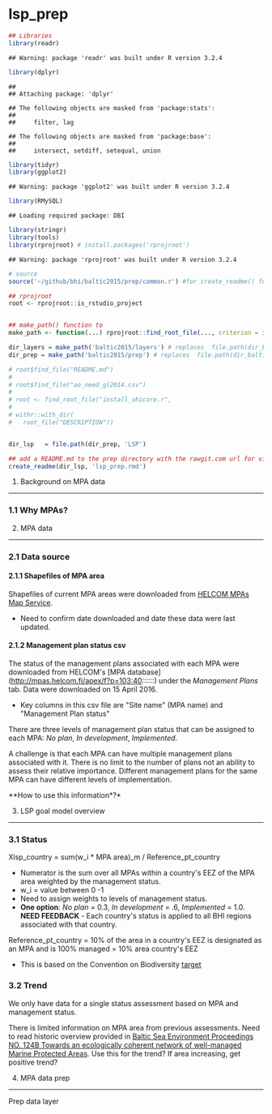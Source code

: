 lsp\_prep
================

``` r
## Libraries
library(readr)
```

    ## Warning: package 'readr' was built under R version 3.2.4

``` r
library(dplyr)
```

    ## 
    ## Attaching package: 'dplyr'

    ## The following objects are masked from 'package:stats':
    ## 
    ##     filter, lag

    ## The following objects are masked from 'package:base':
    ## 
    ##     intersect, setdiff, setequal, union

``` r
library(tidyr)
library(ggplot2)
```

    ## Warning: package 'ggplot2' was built under R version 3.2.4

``` r
library(RMySQL)
```

    ## Loading required package: DBI

``` r
library(stringr)
library(tools)
library(rprojroot) # install.packages('rprojroot')
```

    ## Warning: package 'rprojroot' was built under R version 3.2.4

``` r
# source
source('~/github/bhi/baltic2015/prep/common.r') #for create_readme() function

## rprojroot
root <- rprojroot::is_rstudio_project


## make_path() function to 
make_path <- function(...) rprojroot::find_root_file(..., criterion = is_rstudio_project)

dir_layers = make_path('baltic2015/layers') # replaces  file.path(dir_baltic, 'layers')
dir_prep = make_path('baltic2015/prep') # replaces  file.path(dir_baltic, 'layers')

# root$find_file("README.md")
# 
# root$find_file("ao_need_gl2014.csv")
# 
# root <- find_root_file("install_ohicore.r", 
# 
# withr::with_dir(
#   root_file("DESCRIPTION"))


dir_lsp   = file.path(dir_prep, 'LSP')

## add a README.md to the prep directory with the rawgit.com url for viewing on GitHub
create_readme(dir_lsp, 'lsp_prep.rmd') 
```

1. Background on MPA data
-------------------------

### 1.1 Why MPAs?

2. MPA data
-----------

### 2.1 Data source

#### 2.1.1 Shapefiles of MPA area

Shapefiles of current MPA areas were downloaded from [HELCOM MPAs Map Service](http://mpas.helcom.fi/apex/f?p=103:17::::::).
 - Need to confirm date downloaded and date these data were last updated.

#### 2.1.2 Management plan status csv

The status of the management plans associated with each MPA were downloaded from HELCOM's \[MPA database\] (<http://mpas.helcom.fi/apex/f?p=103:40>::::::) under the *Management Plans* tab. Data were downloaded on 15 April 2016.
 - Key columns in this csv file are "Site name" (MPA name) and "Management Plan status"

There are three levels of management plan status that can be assigned to each MPA: *No plan*, *In development*, *Implemented*.

A challenge is that each MPA can have multiple management plans associated with it. There is no limit to the number of plans not an ability to assess their relative importance. Different management plans for the same MPA can have different levels of implementation.

\*\*How to use this information*?*

3. LSP goal model overview
--------------------------

### 3.1 Status

Xlsp\_country = sum(w\_i \* MPA area)\_m / Reference\_pt\_country
 - Numerator is the sum over all MPAs within a country's EEZ of the MPA area weighted by the management status.
 - w\_i = value between 0 -1
 - Need to assign weights to levels of management status.
 - **One option**: *No plan* = 0.3, *In development* = .6, *Implemented* = 1.0. **NEED FEEDBACK** - Each country's status is applied to all BHI regions associated with that country.

Reference\_pt\_country = 10% of the area in a country's EEZ is designated as an MPA and is 100% managed = 10% area country's EEZ
 - This is based on the Convention on Biodiversity [target](https://www.cbd.int/sp/targets/rationale/target-11/)

### 3.2 Trend

We only have data for a single status assessment based on MPA and management status.

There is limited information on MPA area from previous assessments. Need to read historic overview provided in [Baltic Sea Environment Proceedings NO. 124B Towards an ecologically coherent network of well-managed Marine Protected Areas](http://www.helcom.fi/lists/publications/bsep124b.pdf). Use this for the trend? If area increasing, get positive trend?

4. MPA data prep
----------------

Prep data layer
